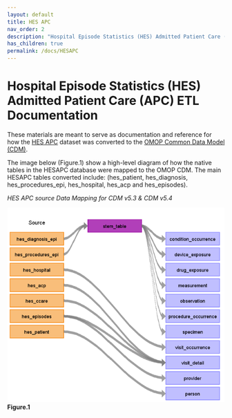 ```yaml
---
layout: default
title: HES APC
nav_order: 2
description: "Hospital Episode Statistics (HES) Admitted Patient Care (APC) ETL Documentation"
has_children: true
permalink: /docs/HESAPC
---
```


# Hospital Episode Statistics (HES) Admitted Patient Care (APC) ETL Documentation

These materials are meant to serve as documentation and reference for how the [HES APC](https://digital.nhs.uk/data-and-information/publications/statistical/hospital-admitted-patient-care-activity) dataset was converted to the [OMOP Common Data Model (CDM)](https://ohdsi.github.io/CommonDataModel/).

The image below (Figure.1) show a high-level diagram of how the native tables in the HESAPC database were mapped to the OMOP CDM. The main HESAPC tables converted include: (hes_patient, hes_diagnosis, hes_procedures_epi, hes_hospital, hes_acp and hes_episodes).

*HES APC source Data Mapping for CDM v5.3 & CDM v5.4*

![](images/image1.png)
**Figure.1**